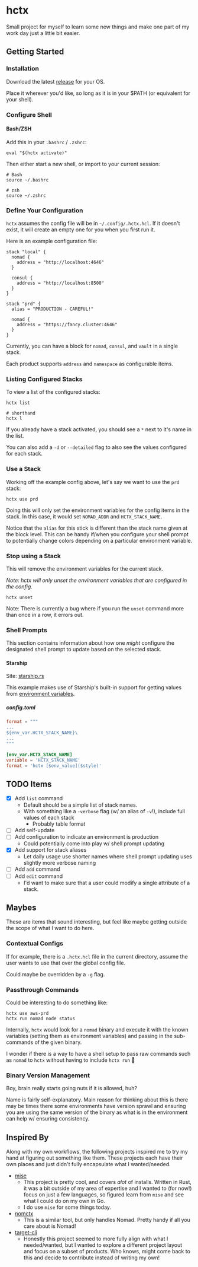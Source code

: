 # hctx

Small project for myself to learn some new things and make one
part of my work day just a little bit easier.

## Getting Started

### Installation

Download the latest [release](https://github.com/Shackelford-Arden/hctx/releases/latest) for your OS.

Place it wherever you'd like, so long as it is in your $PATH (or equivalent for your shell).

### Configure Shell

#### Bash/ZSH

Add this in your `.bashrc` / `.zshrc`:

```shell
eval "$(hctx activate)"
```

Then either start a new shell, or import to your current session:

```shell
# Bash
source ~/.bashrc

# zsh
source ~/.zshrc
```

### Define Your Configuration

`hctx` assumes the config file will be in `~/.config/.hctx.hcl`. If it doesn't exist, it will create an empty
one for you when you first run it.

Here is an example configuration file:

```hcl
stack "local" {
  nomad {
    address = "http://localhost:4646"
  }

  consul {
    address = "http://localhost:8500"
  }
}

stack "prd" {
  alias = "PRODUCTION - CAREFUL!"

  nomad {
    address = "https://fancy.cluster:4646"
  }
}
```

Currently, you can have a block for `nomad`, `consul`, and `vault` in a single stack.

Each product supports `address` and `namespace` as configurable items. 

### Listing Configured Stacks

To view a list of the configured stacks:

```shell
hctx list

# shorthand
hctx l
```

If you already have a stack activated, you should see a `*` next to it's name in the list.

You can also add a `-d` or `--detailed` flag to also see the values configured for each stack.

### Use a Stack

Working off the example config above, let's say we want to use the `prd` stack:

```shell
hctx use prd
```

Doing this will only set the environment variables for the config items in the stack. In this case, it would set
`NOMAD_ADDR` and `HCTX_STACK_NAME`.

Notice that the `alias` for this stick is different than the stack name given at the block level. This can be handy
if/when you configure your shell prompt to potentially change colors depending on a particular environment variable.

### Stop using a Stack

This will remove the environment variables for the current stack.

_Note: hctx will only unset the environment variables that are configured in the config._

```shell
hctx unset
```

Note: There is currently a bug where if you run the `unset` command more than once in a row, it errors out.

### Shell Prompts

This section contains information about how one _might_ configure the
designated shell prompt to update based on the selected stack.

#### Starship

Site: [starship.rs](https://starship.rs)

This example makes use of Starship's built-in support
for getting values from [environment variables](https://starship.rs/config/#environment-variable).

##### config.toml

```toml
format = """
...
${env_var.HCTX_STACK_NAME}\
...
"""

[env_var.HCTX_STACK_NAME]
variable = 'HCTX_STACK_NAME'
format = 'hctx [$env_value]($style)'
```

## TODO Items

- [x] Add `list` command
  - Default should be a simple list of stack names.
  - With something like a `-verbose` flag (w/ an alias of `-v`!), include full values of each stack
    - Probably table format
- [ ] Add self-update
- [ ] Add configuration to indicate an environment is production
  - Could potentially come into play w/ shell prompt updating
- [x] Add support for stack aliases
  - Let daily usage use shorter names where shell prompt updating uses slightly more verbose naming
- [ ] Add `add` command
- [ ] Add `edit` command
  - I'd want to make sure that a user could modify a single attribute of a stack.

## Maybes

These are items that sound interesting, but feel like maybe getting
outside the scope of what I want to do here.

### Contextual Configs

If for example, there is a `.hctx.hcl` file in the current directory,
assume the user wants to use that over the global config file.

Could maybe be overridden by a `-g` flag.

### Passthrough Commands

Could be interesting to do something like:

```shell
hctx use aws-prd
hctx run nomad node status
```

Internally, `hctx` would look for a `nomad` binary and execute it
with the known variables (setting them as environment variables) and
passing in the sub-commands of the given binary.

I wonder if there is a way to have a shell setup to pass raw commands
such as `nomad` to `hctx` without having to include `hctx run` :eyes:

### Binary Version Management

Boy, brain really starts going nuts if it is allowed, huh?

Name is fairly self-explanatory. Main reason for thinking about this is
there may be times there some environments have version sprawl and
ensuring you are using the same version of the binary as what is in
the environment can help w/ ensuring consistency.

## Inspired By

Along with my own workflows, the following projects inspired me to try
my hand at figuring out something like them. These projects
each have their own places and just didn't fully encapsulate
what I wanted/needed.

- [mise](https://github.com/jdx/mise)
    - This project is pretty cool, and covers _alot_ of installs. Written in Rust,
      it was a bit outside of my area of expertise and I wanted to (for now!)
      focus on just a few languages, so figured learn from `mise` and
      see what I could do on my own in Go.
    - I do use `mise` for some things today.
- [nomctx](https://github.com/mr-karan/nomctx)
    - This is a similar tool, but only handles Nomad. Pretty handy if all you care about is Nomad!
- [target-cli](https://github.com/devops-rob/target-cli)
    - Honestly this project seemed to more fully align with what I needed/wanted,
      but I wanted to explore a different project layout and focus on a subset of products.
      Who knows, might come back to this and decide to contribute instead of writing my own!